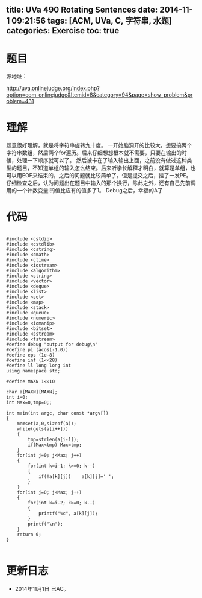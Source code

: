 title: UVa 490 Rotating Sentences
date: 2014-11-1 09:21:56
tags: [ACM, UVa, C, 字符串, 水题]
categories: Exercise
toc: true
---
# 题目
源地址：

http://uva.onlinejudge.org/index.php?option=com_onlinejudge&Itemid=8&category=94&page=show_problem&problem=431

# 理解
题意很好理解，就是将字符串旋转九十度。
一开始脑洞开的比较大，想要搞两个字符串数组，然后两个for遍历。后来仔细想想根本就不需要，只要在输出的时候，处理一下顺序就可以了。
然后被卡在了输入输出上面，之前没有做过这种类型的题目，不知道单组的输入怎么结束。后来听学长解释才明白，就算是单组，也可以用EOF来结束的，之后的问题就比较简单了。但是提交之后，挂了一发PE。仔细检查之后，认为问题出在题目中输入的那个换行，除此之外，还有自己先前调用的一个计数变量i的值比应有的值多了1。
Debug之后，幸福的A了

<!-- more -->

# 代码

```

#include <cstdio>
#include <cstdlib>
#include <cstring>
#include <cmath>
#include <ctime>
#include <iostream>
#include <algorithm>
#include <string>
#include <vector>
#include <deque>
#include <list>
#include <set>
#include <map>
#include <stack>
#include <queue>
#include <numeric>
#include <iomanip>
#include <bitset>
#include <sstream>
#include <fstream>
#define debug "output for debug\n"
#define pi (acos(-1.0))
#define eps (1e-8)
#define inf (1<<28)
#define ll long long int
using namespace std;

#define MAXN 1<<10

char a[MAXN][MAXN];
int i=0;
int Max=0,tmp=0;;

int main(int argc, char const *argv[])
{
    memset(a,0,sizeof(a));
    while(gets(a[i++]))
    {
        tmp=strlen(a[i-1]);
        if(Max<tmp) Max=tmp;
    }
    for(int j=0; j<Max; j++)
    {
        for(int k=i-1; k>=0; k--)
        {
            if(!a[k][j])    a[k][j]=' ';
        }
    }
    for(int j=0; j<Max; j++)
    {
        for(int k=i-2; k>=0; k--)
        {
            printf("%c", a[k][j]);
        }
        printf("\n");
    }
    return 0;
}


```

# 更新日志
- 2014年11月1日 已AC。